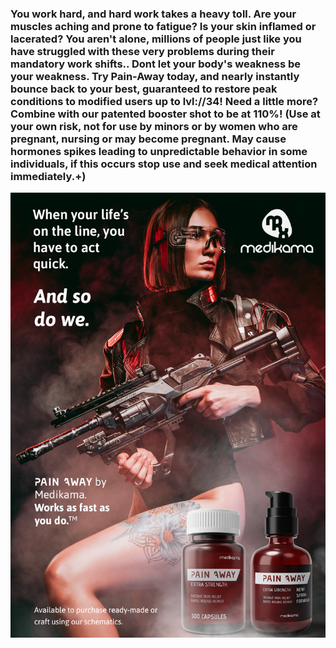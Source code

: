### You work hard, and hard work takes a heavy toll. Are your muscles aching and prone to fatigue? Is your skin inflamed or lacerated? You aren't alone, millions of people just like you have struggled with these very problems during their mandatory work shifts.. Dont let your body's weakness be your weakness. Try Pain-Away today, and nearly instantly bounce back to your best, guaranteed to restore peak conditions to modified users up to lvl://34! Need a little more? Combine with our patented booster shot to be at 110%! (Use at your own risk, not for use by minors or by women who are pregnant, nursing or may become pregnant. May cause hormones spikes leading to unpredictable behavior in some individuals, if this occurs stop use and seek medical attention immediately.+)

![my image](/resources/lore/pain%20away%20ad.png)
